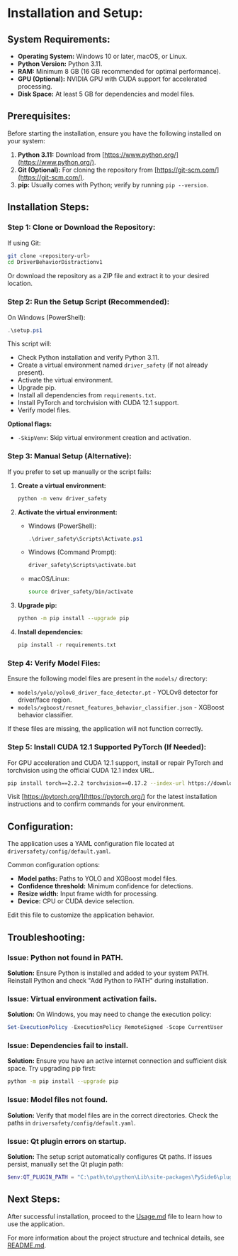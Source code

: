 # Installation and Setup:

## System Requirements:

- **Operating System:** Windows 10 or later, macOS, or Linux.
- **Python Version:** Python 3.11.
- **RAM:** Minimum 8 GB (16 GB recommended for optimal performance).
- **GPU (Optional):** NVIDIA GPU with CUDA support for accelerated processing.
- **Disk Space:** At least 5 GB for dependencies and model files.

## Prerequisites:

Before starting the installation, ensure you have the following installed on your system:

1. **Python 3.11:** Download from [https://www.python.org/](https://www.python.org/).
2. **Git (Optional):** For cloning the repository from [https://git-scm.com/](https://git-scm.com/).
3. **pip:** Usually comes with Python; verify by running `pip --version`.

## Installation Steps:

### Step 1: Clone or Download the Repository:

If using Git:

```bash
git clone <repository-url>
cd DriverBehaviorDistractionv1
```

Or download the repository as a ZIP file and extract it to your desired location.

### Step 2: Run the Setup Script (Recommended):

On Windows (PowerShell):

```powershell
.\setup.ps1
```

This script will:
- Check Python installation and verify Python 3.11.
- Create a virtual environment named `driver_safety` (if not already present).
- Activate the virtual environment.
- Upgrade pip.
- Install all dependencies from `requirements.txt`.
- Install PyTorch and torchvision with CUDA 12.1 support.
- Verify model files.

**Optional flags:**
- `-SkipVenv`: Skip virtual environment creation and activation.

### Step 3: Manual Setup (Alternative):

If you prefer to set up manually or the script fails:

1. **Create a virtual environment:**

   ```bash
   python -m venv driver_safety
   ```

2. **Activate the virtual environment:**

   - Windows (PowerShell):
     ```powershell
     .\driver_safety\Scripts\Activate.ps1
     ```

   - Windows (Command Prompt):
     ```cmd
     driver_safety\Scripts\activate.bat
     ```

   - macOS/Linux:
     ```bash
     source driver_safety/bin/activate
     ```

3. **Upgrade pip:**

   ```bash
   python -m pip install --upgrade pip
   ```

4. **Install dependencies:**

   ```bash
   pip install -r requirements.txt
   ```

### Step 4: Verify Model Files:

Ensure the following model files are present in the `models/` directory:

- `models/yolo/yolov8_driver_face_detector.pt` - YOLOv8 detector for driver/face region.
- `models/xgboost/resnet_features_behavior_classifier.json` - XGBoost behavior classifier.

If these files are missing, the application will not function correctly.

### Step 5: Install CUDA 12.1 Supported PyTorch (If Needed):

For GPU acceleration and CUDA 12.1 support, install or repair PyTorch and torchvision using the official CUDA 12.1 index URL.

```bash
pip install torch==2.2.2 torchvision==0.17.2 --index-url https://download.pytorch.org/whl/cu121 --upgrade --force-reinstall
```

Visit [https://pytorch.org/](https://pytorch.org/) for the latest installation instructions and to confirm commands for your environment.

## Configuration:

The application uses a YAML configuration file located at `driversafety/config/default.yaml`.

Common configuration options:

- **Model paths:** Paths to YOLO and XGBoost model files.
- **Confidence threshold:** Minimum confidence for detections.
- **Resize width:** Input frame width for processing.
- **Device:** CPU or CUDA device selection.

Edit this file to customize the application behavior.

## Troubleshooting:

### Issue: Python not found in PATH.

**Solution:** Ensure Python is installed and added to your system PATH. Reinstall Python and check "Add Python to PATH" during installation.

### Issue: Virtual environment activation fails.

**Solution:** On Windows, you may need to change the execution policy:

```powershell
Set-ExecutionPolicy -ExecutionPolicy RemoteSigned -Scope CurrentUser
```

### Issue: Dependencies fail to install.

**Solution:** Ensure you have an active internet connection and sufficient disk space. Try upgrading pip first:

```bash
python -m pip install --upgrade pip
```

### Issue: Model files not found.

**Solution:** Verify that model files are in the correct directories. Check the paths in `driversafety/config/default.yaml`.

### Issue: Qt plugin errors on startup.

**Solution:** The setup script automatically configures Qt paths. If issues persist, manually set the Qt plugin path:

```powershell
$env:QT_PLUGIN_PATH = "C:\path\to\python\Lib\site-packages\PySide6\plugins"
```

## Next Steps:

After successful installation, proceed to the [Usage.md](Usage.md) file to learn how to use the application.

For more information about the project structure and technical details, see [README.md](README.md).

